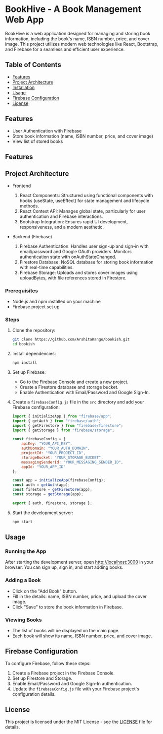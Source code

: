 # BookHive - A Book Management Web App

BookHive is a web application designed for managing and storing book information, including the book's name, ISBN number, price, and cover image. This project utilizes modern web technologies like React, Bootstrap, and Firebase for a seamless and efficient user experience.

## Table of Contents
- [Features](#features)
- [Project Architecture](#architecture)
- [Installation](#installation)
- [Usage](#usage)
- [Firebase Configuration](#firebase-configuration)
- [License](#license)

## Features
- User Authentication with Firebase
- Store book information (name, ISBN number, price, and cover image)
- View list of stored books

## Features

## Project Architecture
- Frontend
   1.  React Components: Structured using functional components with hooks (useState, useEffect) for state management and lifecycle methods.
   2.  React Context API: Manages global state, particularly for user authentication and Firebase interactions.
   3.  Bootstrap Integration: Ensures rapid UI development, responsiveness, and a modern aesthetic.

- Backend (Firebase)

    1. Firebase Authentication: Handles user sign-up and sign-in with email/password and Google OAuth providers. Monitors authentication state with onAuthStateChanged.
    2. Firestore Database: NoSQL database for storing book information with real-time capabilities.
    3. Firebase Storage: Uploads and stores cover images using uploadBytes, with file references stored in Firestore.

### Prerequisites
- Node.js and npm installed on your machine
- Firebase project set up

### Steps
1. Clone the repository:
    ```sh
    git clone https://github.com/ArshitaKango/bookish.git
    cd bookish
    ```

2. Install dependencies:
    ```sh
    npm install
    ```

3. Set up Firebase:
    - Go to the Firebase Console and create a new project.
    - Create a Firestore database and storage bucket.
    - Enable Authentication with Email/Password and Google Sign-In.

4. Create a `firebaseConfig.js` file in the `src` directory and add your Firebase configuration:
    ```js
    import { initializeApp } from "firebase/app";
    import { getAuth } from "firebase/auth";
    import { getFirestore } from "firebase/firestore";
    import { getStorage } from "firebase/storage";

    const firebaseConfig = {
        apiKey: "YOUR_API_KEY",
        authDomain: "YOUR_AUTH_DOMAIN",
        projectId: "YOUR_PROJECT_ID",
        storageBucket: "YOUR_STORAGE_BUCKET",
        messagingSenderId: "YOUR_MESSAGING_SENDER_ID",
        appId: "YOUR_APP_ID"
    };

    const app = initializeApp(firebaseConfig);
    const auth = getAuth(app);
    const firestore = getFirestore(app);
    const storage = getStorage(app);

    export { auth, firestore, storage };
    ```

5. Start the development server:
    ```sh
    npm start
    ```

## Usage

### Running the App
After starting the development server, open [http://localhost:3000](http://localhost:3000) in your browser. You can sign up, sign in, and start adding books.

### Adding a Book
- Click on the "Add Book" button.
- Fill in the details: name, ISBN number, price, and upload the cover image.
- Click "Save" to store the book information in Firebase.

### Viewing Books
- The list of books will be displayed on the main page.
- Each book will show its name, ISBN number, price, and cover image.

## Firebase Configuration

To configure Firebase, follow these steps:
1. Create a Firebase project in the Firebase Console.
2. Set up Firestore and Storage.
3. Enable Email/Password and Google Sign-In authentication.
4. Update the `firebaseConfig.js` file with your Firebase project's configuration details.



## License
This project is licensed under the MIT License - see the [LICENSE](LICENSE) file for details.

